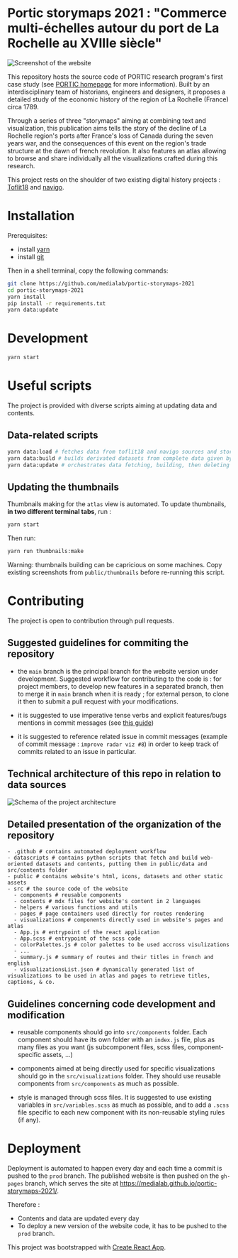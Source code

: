 Portic storymaps 2021 : "Commerce multi-échelles autour du port de La Rochelle au XVIIIe siècle"
===

![Screenshot of the website](https://github.com/medialab/portic-storymaps-2021/raw/main/public/larochelle-rs.png)

This repository hosts the source code of PORTIC research program's first case study (see [PORTIC homepage](https://anr.portic.fr/) for more information). Built by an interdisciplinary team of historians, engineers and designers, it proposes a detailed study of the economic history of the region of La Rochelle (France) circa 1789.

Through a series of three "storymaps" aiming at combining text and visualization, this publication aims tells the story of the decline of La Rochelle region's ports after France's loss of Canada during the seven years war, and the consequences of this event on the region's trade structure at the dawn of french revolution. It also features an atlas allowing to browse and share individually all the visualizations crafted during this research.

This project rests on the shoulder of two existing digital history projects : [Toflit18](http://toflit18.medialab.sciences-po.fr/#/home) and [navigo](http://navigocorpus.org/).

# Installation

Prerequisites:

* install [yarn](https://yarnpkg.com/)
* install [git](https://git-scm.com/book/en/v2/Getting-Started-Installing-Git)

Then in a shell terminal, copy the following commands:

```bash
git clone https://github.com/medialab/portic-storymaps-2021
cd portic-storymaps-2021
yarn install
pip install -r requirements.txt
yarn data:update
```

# Development

```bash
yarn start
```

# Useful scripts

The project is provided with diverse scripts aiming at updating data and contents.

## Data-related scripts

```bash
yarn data:load # fetches data from toflit18 and navigo sources and stores them in the `data` folder (ignored from this git repo)
yarn data:build # builds derivated datasets from complete data given by data:load script. It stores them in public/data
yarn data:update # orchestrates data fetching, building, then deleting of the temp `data` folder containing complete datasets
```

## Updating the thumbnails

Thumbnails making for the `atlas` view is automated. To update thumbnails, **in two different terminal tabs**, run :

```bash
yarn start
```

Then run:

```bash
yarn run thumbnails:make
```

Warning: thumbnails building can be capricious on some machines. Copy existing screenshots from `public/thumbnails` before re-running this script.

# Contributing

The project is open to contribution through pull requests.

## Suggested guidelines for commiting the repository

- the `main` branch is the principal branch for the website version under development. Suggested workflow for contributing to the code is : for project members, to develop new features in a separated branch, then to merge it in `main` branch when it is ready ; for external person, to clone it then to submit a pull request with your modifications.

- it is suggested to use imperative tense verbs and explicit features/bugs mentions in commit messages (see [this guide](https://gist.github.com/luismts/495d982e8c5b1a0ced4a57cf3d93cf60))

- it is suggested to reference related issue in commit messages (example of commit message : `improve radar viz #8`) in order to keep track of commits related to an issue in particular.


## Technical architecture of this repo in relation to data sources

![Schema of the project architecture](https://github.com/medialab/portic-storymaps-2021/raw/main/architecture_schema.png)
## Detailed presentation of the organization of the repository

```
- .github # contains automated deployment workflow
- datascripts # contains python scripts that fetch and build web-oriented datasets and contents, putting them in public/data and src/contents folder
- public # contains website's html, icons, datasets and other static assets
- src # the source code of the website
  - components # reusable components
  - contents # mdx files for website's content in 2 languages
  - helpers # various functions and utils
  - pages # page containers used directly for routes rendering
  - visualizations # components directly used in website's pages and atlas
  - App.js # entrypoint of the react application
  - App.scss # entrypoint of the scss code
  - colorPalettes.js # color palettes to be used accross visulizations
  - ...
  - summary.js # summary of routes and their titles in french and english
  - visualizationsList.json # dynamically generated list of visualizations to be used in atlas and pages to retrieve titles, captions, & co.
```
## Guidelines concerning code development and modification

- reusable components should go into `src/components` folder. Each component should have its own folder with an `index.js` file, plus as many files as you want (js subcomponent files, scss files, component-specific assets, ...)

- components aimed at being directly used for specific visualizations should go in the `src/visualizations` folder. They should use reusable components from `src/components` as much as possible.

- style is managed through scss files. It is suggested to use existing variables in `src/variables.scss` as much as possible, and to add a `.scss` file specific to each new component with its non-reusable styling rules (if any).

# Deployment

Deployment is automated to happen every day and each time a commit is pushed to the `prod` branch. The published website is then pushed on the `gh-pages` branch, which serves the site at https://medialab.github.io/portic-storymaps-2021/.

Therefore :

- Contents and data are updated every day
- To deploy a new version of the website code, it has to be pushed to the `prod` branch.

This project was bootstrapped with [Create React App](https://github.com/facebook/create-react-app).
